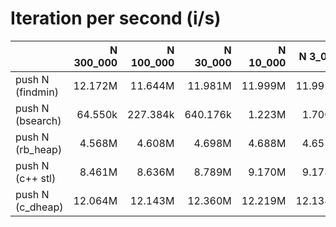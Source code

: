 # Iteration per second (i/s)

|                  |N 300_000|N 100_000|N 30_000|N 10_000| N 3_000| N 1_000|   N 300|   N 100|    N 30|    N 10|
|:-----------------|--------:|--------:|-------:|-------:|-------:|-------:|-------:|-------:|-------:|-------:|
|push N (findmin)  |  12.172M|  11.644M| 11.981M| 11.999M| 11.991M| 11.979M| 11.760M| 11.546M| 11.826M| 11.418M|
|push N (bsearch)  |  64.550k| 227.384k|640.176k|  1.223M|  1.700M|  2.021M|  2.399M|  2.876M|  3.639M|  4.438M|
|push N (rb_heap)  |   4.568M|   4.608M|  4.698M|  4.688M|  4.651M|  4.682M|  4.754M|  4.851M|  5.264M|  5.753M|
|push N (c++ stl)  |   8.461M|   8.636M|  8.789M|  9.170M|  9.173M|  9.141M|  8.892M|  8.904M|  8.228M|  6.957M|
|push N (c_dheap)  |  12.064M|  12.143M| 12.360M| 12.219M| 12.138M| 12.284M| 12.170M| 12.259M| 12.139M| 11.923M|
